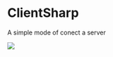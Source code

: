# ClientSharp

<p> A simple mode of conect a server </p>
<img src = "https://i.imgur.com/Ma4766A.jpg">
